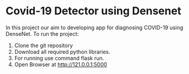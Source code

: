 # Covid-19 Detector using Densenet
In this project our aim to developing app for diagnosing COVID-19 using DenseNet.
 To run the project:
   1. Clone the git repository
   2. Download all required python libraries.
   3. For running use command flask run.
   4. Open Browser at  http://121.0.0.1:5000
